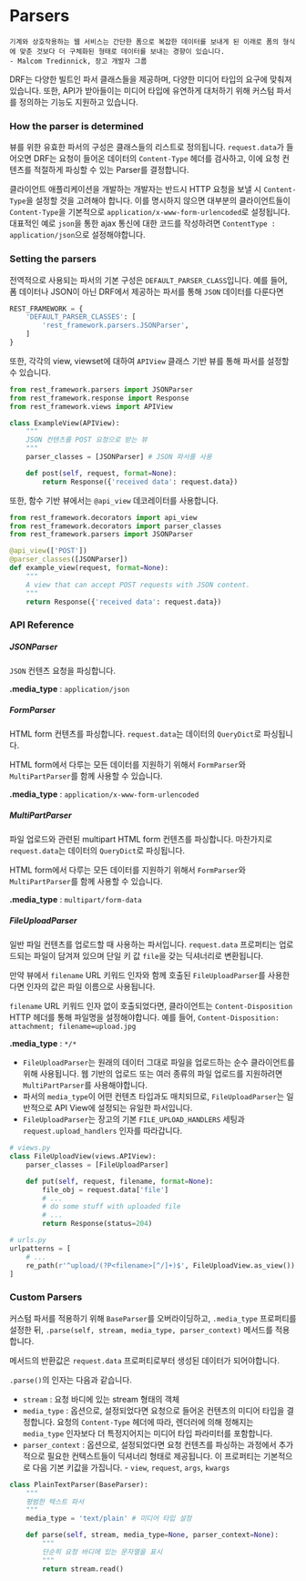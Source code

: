 # Parsers

```
기계와 상호작용하는 웹 서비스는 간단한 폼으로 복잡한 데이터를 보내게 된 이래로 폼의 형식에 맞춘 것보다 더 구체화된 형태로 데이터를 보내는 경향이 있습니다.
- Malcom Tredinnick, 장고 개발자 그룹
```

DRF는 다양한 빌트인 파서 클래스들을 제공하며, 다양한 미디어 타입의 요구에 맞춰져 있습니다. 또한, API가 받아들이는 미디어 타입에 유연하게 대처하기 위해 커스텀 파서를 정의하는 기능도 지원하고 있습니다.



### How the parser is determined

뷰를 위한 유효한 파서의 구성은 클래스들의 리스트로 정의됩니다. `request.data`가 들어오면 DRF는 요청이 들어온 데이터의 `Content-Type` 헤더를 검사하고, 이에 요청 컨텐츠를 적절하게 파싱할 수 있는 Parser를 결정합니다.

클라이언트 애플리케이션을 개발하는 개발자는 반드시 HTTP 요청을 보낼 시 `Content-Type`을 설정할 것을 고려해야 합니다. 이를 명시하지 않으면 대부분의 클라이언트들이 `Content-Type`을 기본적으로 `application/x-www-form-urlencoded`로 설정됩니다. 대표적인 예로 `json`을 통한 ajax 통신에 대한 코드를 작성하려면 `ContentType : application/json`으로 설정해야합니다.



### Setting the parsers

전역적으로 사용되는 파서의 기본 구성은 `DEFAULT_PARSER_CLASS`입니다. 예를 들어, 폼 데이터나 JSON이 아닌 DRF에서 제공하는 파서를 통해 `JSON` 데이터를 다룬다면

```python
REST_FRAMEWORK = {
    'DEFAULT_PARSER_CLASSES': [
        'rest_framework.parsers.JSONParser',
    ]
}
```

또한, 각각의 view, viewset에 대하여 `APIView` 클래스 기반 뷰를 통해 파서를 설정할 수 있습니다.

```python
from rest_framework.parsers import JSONParser
from rest_framework.response import Response
from rest_framework.views import APIView

class ExampleView(APIView):
    """
    JSON 컨텐츠를 POST 요청으로 받는 뷰
    """
    parser_classes = [JSONParser] # JSON 파서를 사용

    def post(self, request, format=None):
        return Response({'received data': request.data})
```

또한, 함수 기반 뷰에서는 `@api_view` 데코레이터를 사용합니다.

```python
from rest_framework.decorators import api_view
from rest_framework.decorators import parser_classes
from rest_framework.parsers import JSONParser

@api_view(['POST'])
@parser_classes([JSONParser])
def example_view(request, format=None):
    """
    A view that can accept POST requests with JSON content.
    """
    return Response({'received data': request.data})
```



### API Reference

##### JSONParser

`JSON` 컨텐츠 요청을 파싱합니다.

**.media_type** : `application/json`



##### FormParser

HTML form 컨텐츠를 파싱합니다. `request.data`는 데이터의 `QueryDict`로 파싱됩니다.

HTML form에서 다루는 모든 데이터를 지원하기 위해서 `FormParser`와 `MultiPartParser`를 함께 사용할 수 있습니다.

**.media_type** : `application/x-www-form-urlencoded`



##### MultiPartParser

파일 업로드와 관련된 multipart HTML form 컨텐츠를 파싱합니다. 마찬가지로 `request.data`는 데이터의 `QueryDict`로 파싱됩니다.

HTML form에서 다루는 모든 데이터를 지원하기 위해서 `FormParser`와 `MultiPartParser`를 함께 사용할 수 있습니다.

**.media_type** : `multipart/form-data`



##### FileUploadParser

일반 파일 컨텐츠를 업로드할 때 사용하는 파서입니다. `request.data` 프로퍼티는 업로드되는 파일이 담겨져 있으며 단일 키 값 `file`을 갖는 딕셔너리로 변환됩니다.

만약 뷰에서 `filename` URL 키워드 인자와 함께 호출된 `FileUploadParser`를 사용한다면 인자의 값은 파일 이름으로 사용됩니다.

`filename` URL 키워드 인자 없이 호출되었다면, 클라이언트는 `Content-Disposition` HTTP 헤더를 통해 파일명을 설정해야합니다. 예를 들어, `Content-Disposition: attachment; filename=upload.jpg`

**.media_type** : `*/*`

- `FileUploadParser`는 원래의 데이터 그대로 파일을 업로드하는 순수 클라이언트를 위해 사용됩니다. 웹 기반의 업로드 또는 여러 종류의 파일 업로드를 지원하려면 `MultiPartParser`를 사용해야합니다.
- 파서의 `media_type`이 어떤 컨텐츠 타입과도 매치되므로, `FileUploadParser`는 일반적으로 API View에 설정되는 유일한 파서입니다.
- `FileUploadParser`는 장고의 기본 `FILE_UPLOAD_HANDLERS` 세팅과 `request.upload_handlers` 인자를 따라갑니다.

```python
# views.py
class FileUploadView(views.APIView):
    parser_classes = [FileUploadParser]

    def put(self, request, filename, format=None):
        file_obj = request.data['file']
        # ...
        # do some stuff with uploaded file
        # ...
        return Response(status=204)

# urls.py
urlpatterns = [
    # ...
    re_path(r'^upload/(?P<filename>[^/]+)$', FileUploadView.as_view())
]
```



### Custom Parsers

커스텀 파서를 적용하기 위해 `BaseParser`를 오버라이딩하고, `.media_type` 프로퍼티를 설정한 뒤, `.parse(self, stream, media_type, parser_context)` 메서드를 적용합니다.

메서드의 반환값은 `request.data` 프로퍼티로부터 생성된 데이터가 되어야합니다.

`.parse()`의 인자는 다음과 같습니다.

- `stream` : 요청 바디에 있는 stream 형태의 객체
- `media_type` : 옵션으로, 설정되었다면 요청으로 들어온 컨텐츠의 미디어 타입을 결정합니다. 요청의 `Content-Type` 헤더에 따라, 렌더러에 의해 정해지는 `media_type` 인자보다 더 특정지어지는 미디어 타입 파라미터를 포함합니다.
- `parser_context` : 옵션으로, 설정되었다면 요청 컨텐츠를 파싱하는 과정에서 추가적으로 필요한 컨텍스트들이 딕셔너리 형태로 제공됩니다. 이 프로퍼티는 기본적으로 다음 기본 키값을 가집니다. - `view`, `request`, `args`, `kwargs`

```python
class PlainTextParser(BaseParser):
    """
    평범한 텍스트 파서
    """
    media_type = 'text/plain' # 미디어 타입 설정

    def parse(self, stream, media_type=None, parser_context=None):
        """
        단순히 요청 바디에 있는 문자열을 표시
        """
        return stream.read()
```

